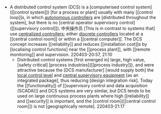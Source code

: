 - A distributed control system (DCS) is a [computerised control system]([[control system]]) [for a process or plant] usually with many [[control loop]]s, in which [autonomous controllers](((b5n_4wCn8))) are [distributed throughout the system], but there is no [central operator supervisory control]([[supervisory control]]). 中央操作员 [This is in contrast to systems that] use [centralized controllers](((lYwxlTOnQ))); either [discrete controllers](((hUjKMBTVR))) located at a [[central control room]] or within a [[central computer]]. The DCS concept increases [[reliability]] and reduces [[installation cost]]s by [localising control functions] near the [[process plant]], with [[remote monitoring]] and supervision.
220403-20:57, 21:10
    - Distributed control systems [first emerged in] large, high value, [safety critical] [process industries]([[process industry]]), and were attractive because the [DCS manufacturer] [would supply both] the [local control level](((HKv1q9AxM))) and [central supervisory equipment](((m_3pe-wXU))) [as an integrated package], thus reducing [design integration risk]. Today the [[functionality]] of [[supervisory control and data acquisition (SCADA)]] and DCS systems are very similar, but DCS tends to be used on large continuous process plants where high [[reliability]] and [[security]] is important, and the [control room]([[central control room]]) is not [geographically remote].
220403-21:17
